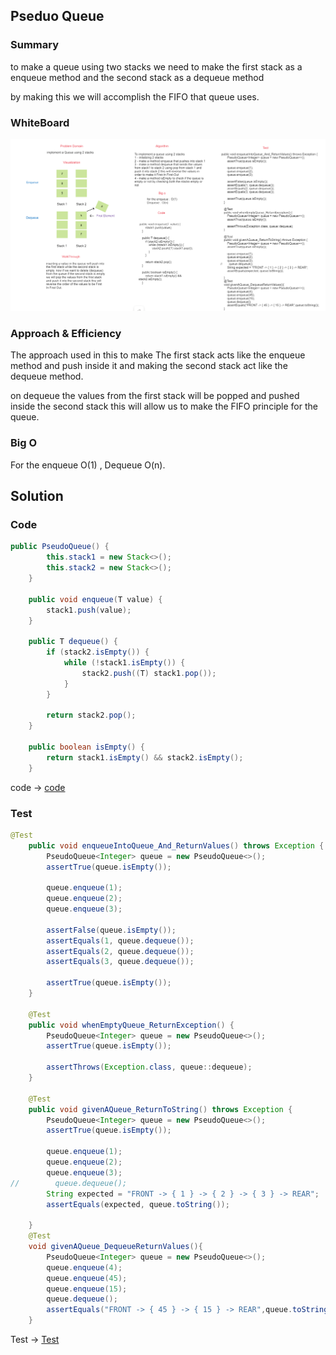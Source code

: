 ## Pseduo Queue

### Summary

 to make a queue using two stacks we need to make the first stack as a enqueue method and the second stack as a dequeue method
 
by making  this we will accomplish the FIFO that queue uses.

### WhiteBoard

![PseudoQueue](./images/PseduQueue.PNG)

### Approach & Efficiency

The approach used in this to make The first stack acts like the enqueue method and push inside it
and making the second stack act like the dequeue method.

on dequeue the values from the first stack will be popped and pushed inside the second stack
this will allow us to make the FIFO principle for the queue.

### Big O

For the enqueue O(1) , Dequeue O(n).

## Solution

### Code

```java
public PseudoQueue() {
        this.stack1 = new Stack<>();
        this.stack2 = new Stack<>();
    }

    public void enqueue(T value) {
        stack1.push(value);
    }

    public T dequeue() {
        if (stack2.isEmpty()) {
            while (!stack1.isEmpty()) {
                stack2.push((T) stack1.pop());
            }
        }

        return stack2.pop();
    }

    public boolean isEmpty() {
        return stack1.isEmpty() && stack2.isEmpty();
    }
```
code -> [code](./app/src/main/java/stack/queue/queue/PseudoQueue.java)
### Test

```java
@Test
    public void enqueueIntoQueue_And_ReturnValues() throws Exception {
        PseudoQueue<Integer> queue = new PseudoQueue<>();
        assertTrue(queue.isEmpty());

        queue.enqueue(1);
        queue.enqueue(2);
        queue.enqueue(3);

        assertFalse(queue.isEmpty());
        assertEquals(1, queue.dequeue());
        assertEquals(2, queue.dequeue());
        assertEquals(3, queue.dequeue());

        assertTrue(queue.isEmpty());
    }

    @Test
    public void whenEmptyQueue_ReturnException() {
        PseudoQueue<Integer> queue = new PseudoQueue<>();
        assertTrue(queue.isEmpty());

        assertThrows(Exception.class, queue::dequeue);
    }

    @Test
    public void givenAQueue_ReturnToString() throws Exception {
        PseudoQueue<Integer> queue = new PseudoQueue<>();
        assertTrue(queue.isEmpty());

        queue.enqueue(1);
        queue.enqueue(2);
        queue.enqueue(3);
//        queue.dequeue();
        String expected = "FRONT -> { 1 } -> { 2 } -> { 3 } -> REAR";
        assertEquals(expected, queue.toString());

    }
    @Test
    void givenAQueue_DequeueReturnValues(){
        PseudoQueue<Integer> queue = new PseudoQueue<>();
        queue.enqueue(4);
        queue.enqueue(45);
        queue.enqueue(15);
        queue.dequeue();
        assertEquals("FRONT -> { 45 } -> { 15 } -> REAR",queue.toString());
    }
```
Test -> [Test](./app/src/test/java/stack/queue/PseudoQueueTest.java)
